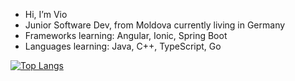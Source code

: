 -  Hi, I’m Vio
-  Junior Software Dev, from Moldova currently living in Germany
-  Frameworks learning: Angular, Ionic, Spring Boot
-  Languages learning: Java, C++, TypeScript, Go

[![Top Langs](https://github-readme-stats.vercel.app/api/top-langs/?username=RotPingo&layout=compact)](https://github.com/RotPingo/github-readme-stats)
